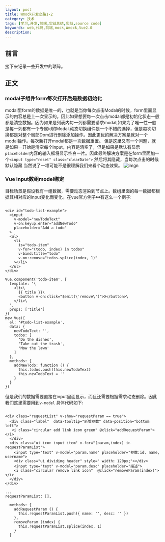 ```yaml
---
layout: post
title: Wmock开发之路1-2
category: 技术
tags: [学习,开发,前端,实战总结,实战,source code]
keywords: web,代码,前端,mock,Wmock,Vue2.0
description: 
---
```


## 前言

接下来记录一些开发中的琐碎。

## 正文

### modal子组件form每次打开后是数据初始化
modal里form的数据是唯一的，也就是当你每次点击Modal的时候，form里面显示的内容总是上一次显示的。因此如果想要每一次点击modal都是初始化状态一般都是清空数据。因为如果是列表内每一列都需要请求modal,如果为了唯一性一般是每一列都有一个专属id的Modal.动态切换组件是一个不错的选择，但是每次切换都是对整个局部Dom进行删除添加操作。因此更优的解决方案是就对一个modal操作。每次新打开modal都是一次数据重置。
但是这里又有一个问题，就是如果一开始是清空每个Input，内容是清空了，但是如果是默认有显示`placeholder`内容的输入框将显示空白一片。因此最终解决方案是在form里面加一个`<input type="reset" class="clearDate">` 然后将其隐藏，当每次点击的时候默认隐藏
当然说了一堆可能不是很理解我们来看个动态效果。
![imgn](http://haoqiao.qiniudn.com/wmock2_1.gif)

### Vue input数组model绑定
目标场景是假设我有一组数据，需要动态渲染到节点上。数组里面的每一数据都根据其相对应的input变化而变化。在vue官方例子中有这么一个例子:

```

<div id="todo-list-example">
  <input
    v-model="newTodoText"
    v-on:keyup.enter="addNewTodo"
    placeholder="Add a todo"
  >
  <ul>
    <li
      is="todo-item"
      v-for="(todo, index) in todos"
      v-bind:title="todo"
      v-on:remove="todos.splice(index, 1)"
    ></li>
  </ul>
</div>

Vue.component('todo-item', {
  template: '\
    <li>\
      {{ title }}\
      <button v-on:click="$emit(\'remove\')">X</button>\
    </li>\
  ',
  props: ['title']
})
new Vue({
  el: '#todo-list-example',
  data: {
    newTodoText: '',
    todos: [
      'Do the dishes',
      'Take out the trash',
      'Mow the lawn'
    ]
  },
  methods: {
    addNewTodo: function () {
      this.todos.push(this.newTodoText)
      this.newTodoText = ''
    }
  }
})

```

但是我们的数据需要直接在input里面显示，而且还需要根据需求动态删除。因此我们这里需要用到`v-model` 具体代码如下:

```

<div class="requestList" v-show="requestParam == true">
  <div class="label"  data-tooltip="新增参数" data-position="bottom left">
   <i class="circular add link icon green" @click="addRequestParam"></i>
  </div>
  <div class="ui icon input item" v-for="(param,index) in requestParamList">
    <input type="text" v-model="param.name" placeholder="参数:id, name, username">
    <div class="ui dividing header" style=" width: 120px;"></div>
    <input type="text" v-model="param.desc" placeholder="描述">
    <i class="circular remove link icon"  @click="removeParam(index)"></i>
  </div>
</div>

...
requestParamList: [],
  
  methods: {
    addRequestParam () {
      this.requestParamList.push({ name: '', desc: '' })
    },
    removeParam (index) {
      this.requestParamList.splice(index, 1)
    }
  }
    
```


 


